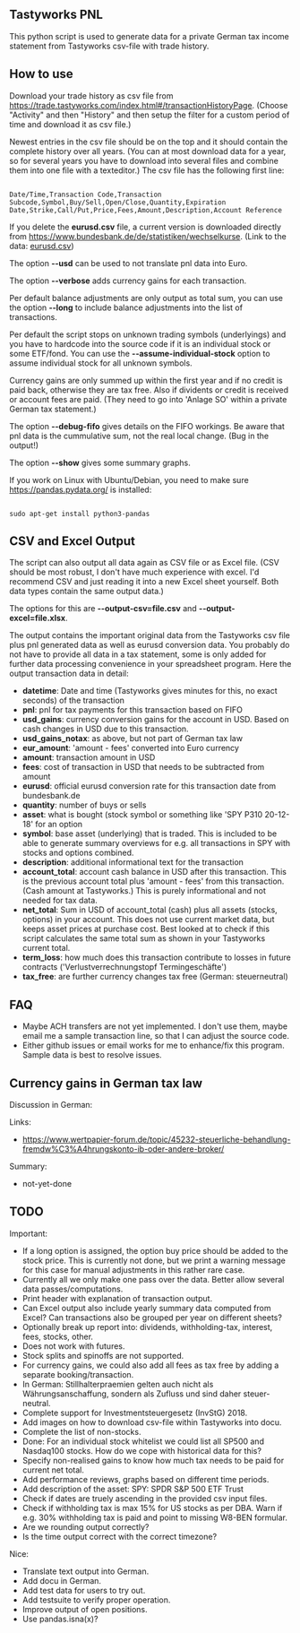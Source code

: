 Tastyworks PNL
--------------

This python script is used to generate data for a private German tax income statement
from Tastyworks csv-file with trade history.


How to use
----------

Download your trade history as csv file from
<https://trade.tastyworks.com/index.html#/transactionHistoryPage>.
(Choose "Activity" and then "History" and then setup the filter for a
custom period of time and download it as csv file.)

Newest entries in the csv file should be on the top and it should contain the complete
history over all years. (You can at most download data for a year, so for several years
you have to download into several files and combine them into one file with a texteditor.)
The csv file has the following first line:

<code>
Date/Time,Transaction Code,Transaction Subcode,Symbol,Buy/Sell,Open/Close,Quantity,Expiration Date,Strike,Call/Put,Price,Fees,Amount,Description,Account Reference
</code>

If you delete the __eurusd.csv__ file, a current version is downloaded directly
from <https://www.bundesbank.de/de/statistiken/wechselkurse>.
(Link to the data: [eurusd.csv](https://www.bundesbank.de/statistic-rmi/StatisticDownload?tsId=BBEX3.D.USD.EUR.BB.AC.000&its_csvFormat=en&its_fileFormat=csv&mode=its&its_from=2010))

The option __--usd__ can be used to not translate pnl data into Euro.

The option __--verbose__ adds currency gains for each transaction.

Per default balance adjustments are only output as total sum, you can use the option __--long__
to include balance adjustments into the list of transactions.

Per default the script stops on unknown trading symbols (underlyings) and you have
to hardcode into the source code if it is an individual stock or some ETF/fond.
You can use the __--assume-individual-stock__ option to assume individual stock for all unknown symbols.

Currency gains are only summed up within the first year and if no credit is paid back, otherwise
they are tax free. Also if dividents or credit is received or account fees are paid.
(They need to go into 'Anlage SO' within a private German tax statement.)

The option __--debug-fifo__ gives details on the FIFO workings. Be aware that pnl data
is the cummulative sum, not the real local change. (Bug in the output!)

The option __--show__ gives some summary graphs.


If you work on Linux with Ubuntu/Debian, you need to make sure
<https://pandas.pydata.org/> is installed:

<code>
sudo apt-get install python3-pandas
</code>


CSV and Excel Output
--------------------

The script can also output all data again as CSV file or as Excel file.
(CSV should be most robust, I don't have much experience with excel. I'd recommend CSV
and just reading it into a new Excel sheet yourself. Both data types contain the same output data.)

The options for this are __--output-csv=file.csv__ and __--output-excel=file.xlsx__.

The output contains the important original data from the Tastyworks csv file plus
pnl generated data as well as eurusd conversion data. You probably do not have to
provide all data in a tax statement, some is only added for further data processing
convenience in your spreadsheet program.
Here the output transaction data in detail:

- __datetime__: Date and time (Tastyworks gives minutes for this, no exact seconds)
  of the transaction
- __pnl__: pnl for tax payments for this transaction based on FIFO
- __usd_gains__: currency conversion gains for the account in USD. Based on cash changes
  in USD due to this transaction.
- __usd_gains_notax__: as above, but not part of German tax law
- __eur_amount__: 'amount - fees' converted into Euro currency
- __amount__: transaction amount in USD
- __fees__: cost of transaction in USD that needs to be subtracted from amount
- __eurusd__: official eurusd conversion rate for this transaction date from bundesbank.de
- __quantity__: number of buys or sells
- __asset__: what is bought (stock symbol or something like 'SPY P310 20-12-18' for an option
- __symbol__: base asset (underlying) that is traded. This is included to be able to
  generate summary overviews for e.g. all transactions in SPY with stocks and options combined.
- __description__: additional informational text for the transaction
- __account_total__: account cash balance in USD after this transaction. This is the previous account total plus
  'amount - fees' from this transaction. (Cash amount at Tastyworks.)
  This is purely informational and not needed for tax data.
- __net_total__: Sum in USD of account_total (cash) plus all assets (stocks, options)
  in your account.
  This does not use current market data, but keeps asset prices at purchase cost.
  Best looked at to check if this script calculates the same total sum as shown in your
  Tastyworks current total.
- __term_loss__: how much does this transaction contribute to losses in future
  contracts ('Verlustverrechnungstopf Termingeschäfte')
- __tax_free__: are further currency changes tax free (German: steuerneutral)


FAQ
---

- Maybe ACH transfers are not yet implemented. I don't use them, maybe email me
  a sample transaction line, so that I can adjust the source code.
- Either github issues or email works for me to enhance/fix this program. Sample data
  is best to resolve issues.


Currency gains in German tax law
--------------------------------

Discussion in German:

Links:

- https://www.wertpapier-forum.de/topic/45232-steuerliche-behandlung-fremdw%C3%A4hrungskonto-ib-oder-andere-broker/

Summary:

- not-yet-done


TODO
----

Important:

- If a long option is assigned, the option buy price should be added to
  the stock price. This is currently not done, but we print a warning
  message for this case for manual adjustments in this rather rare case.
- Currently all we only make one pass over the data. Better allow several data passes/computations.
- Print header with explanation of transaction output.
- Can Excel output also include yearly summary data computed from Excel?
  Can transactions also be grouped per year on different sheets?
- Optionally break up report into: dividends, withholding-tax, interest, fees, stocks, other.
- Does not work with futures.
- Stock splits and spinoffs are not supported.
- For currency gains, we could also add all fees as tax free by adding a separate booking/transaction.
- In German: Stillhalterpraemien gelten auch nicht als Währungsanschaffung, sondern
  als Zufluss und sind daher steuer-neutral.
- Complete support for Investmentsteuergesetz (InvStG) 2018.
- Add images on how to download csv-file within Tastyworks into docu.
- Complete the list of non-stocks.
- Done: For an individual stock whitelist we could list all SP500 and Nasdaq100 stocks.
  How do we cope with historical data for this?
- Specify non-realised gains to know how much tax needs to be paid for current net total.
- Add performance reviews, graphs based on different time periods.
- Add description of the asset: SPY: SPDR S&P 500 ETF Trust
- Check if dates are truely ascending in the provided csv input files.
- Check if withholding tax is max 15% for US stocks as per DBA.
  Warn if e.g. 30% withholding tax is paid and point to missing W8-BEN formular.
- Are we rounding output correctly?
- Is the time output correct with the correct timezone?

Nice:

- Translate text output into German.
- Add docu in German.
- Add test data for users to try out.
- Add testsuite to verify proper operation.
- Improve output of open positions.
- Use pandas.isna(x)?

